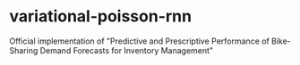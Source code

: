 # variational-poisson-rnn
Official implementation of "Predictive and Prescriptive Performance of Bike-Sharing Demand Forecasts for Inventory Management"
